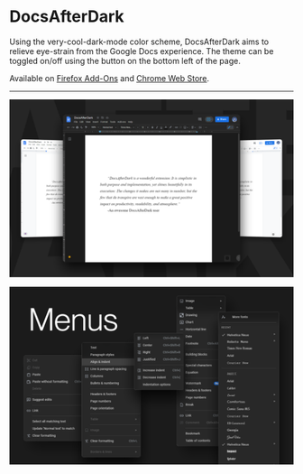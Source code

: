 # DocsAfterDark

Using the very-cool-dark-mode color scheme, DocsAfterDark aims to relieve eye-strain from the Google Docs experience. The theme can be toggled on/off using the button on the bottom left of the page.

Available on [Firefox Add-Ons](https://addons.mozilla.org/en-US/firefox/addon/docsafterdark/) and [Chrome Web Store](https://chrome.google.com/webstore/detail/docsafterdark/pihphjfnfjmdbhakhjifipfdgbpenobg).

---

![promotional image](docsafterdark.png)

![menus preview](menus.png)